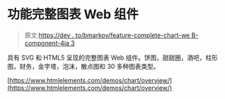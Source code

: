 # 功能完整图表 Web 组件

> 原文:[https://dev . to/bmarkov/feature-complete-chart-we B- component-4ia 3](https://dev.to/bmarkov/feature-complete-chart-web-component-4ia3)

具有 SVG 和 HTML5 呈现的完整图表 Web 组件。饼图，甜甜圈，酒吧，柱形图，财务，金字塔，泡沫，散点图和 30 多种图表类型。

[https://www.htmlelements.com/demos/chart/overview/](https://www.htmlelements.com/demos/chart/overview/)